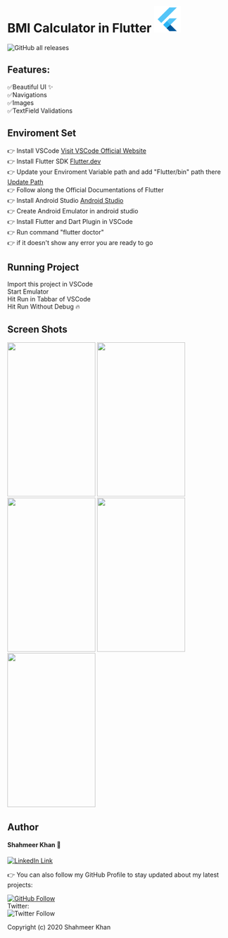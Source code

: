 # BMI Calculator in Flutter <img src="https://raw.githubusercontent.com/github/explore/80688e429a7d4ef2fca1e82350fe8e3517d3494d/topics/flutter/flutter.png" height ='60' width='60' />  

![GitHub all releases](https://img.shields.io/github/downloads/meer-khan/BMI-Calculator-Using-Flutter/total?color=%23546fa8&label=Downloads&logo=Github&style=flat-square)

## Features:  
:white_check_mark:Beautiful UI :sparkles:   
:white_check_mark:Navigations  
:white_check_mark:Images  
:white_check_mark:TextField Validations  


## Enviroment Set
 :point_right:  Install VSCode <a href="https://code.visualstudio.com/">Visit VSCode Official Website</a>  
 :point_right:  Install Flutter SDK <a href="https://flutter.dev/docs/get-started/install/"> Flutter.dev </a>  
 :point_right:  Update your Enviroment Variable path and add "Flutter/bin" path there <a href="https://flutter.dev/docs/get-started/install/windows" >Update Path </a>  
 :point_right:  Follow along the Official Documentations of Flutter   
 :point_right: Install Android Studio <a href="https://developer.android.com/studio?gclid=CjwKCAiAl4WABhAJEiwATUnEF7VfRw5VwhkboH8PgowbyMdi76jS-2mBOPvCY6gaXTsOPERWCesSWhoCroMQAvD_BwE&gclsrc=aw.ds" > Android Studio </a>   
 :point_right:  Create Android Emulator in android studio    
 :point_right:  Install Flutter and Dart Plugin in VSCode   
 :point_right:  Run command "flutter doctor"   
 :point_right:  if it doesn't show any error you are ready to go   
 
 ## Running Project  
  Import this project in VSCode  
  Start Emulator  
  Hit Run in Tabbar of VSCode    
  Hit Run Without Debug :fire:    
  
 ## Screen Shots 
  <img src="https://user-images.githubusercontent.com/40295656/105573009-682c6580-5d7c-11eb-971d-2032b3476cd5.png" height = '350' width='200'/> 
   <img src="https://user-images.githubusercontent.com/40295656/105573011-695d9280-5d7c-11eb-8887-04173088d840.png" height = '350' width='200'/>
  <img src="https://user-images.githubusercontent.com/40295656/105573013-6a8ebf80-5d7c-11eb-8864-228d957b1721.png" height = '350' width='200'/>
   <img src="https://user-images.githubusercontent.com/40295656/105573015-6b275600-5d7c-11eb-8596-441183ed5b6f.png" height = '350' width='200'/>
   <img src="https://user-images.githubusercontent.com/40295656/105573007-6662a200-5d7c-11eb-9abc-1131e6a2e937.png" height = '350' width='200'/>  
   
  
  
  ## Author

#### Shahmeer Khan 🧑
[![LinkedIn Link](https://img.shields.io/badge/Connect-Shahmeer-blue.svg?logo=linkedin&longCache=true&style=social&label=Connect
)](https://www.linkedin.com/in/meer-khan)

👉 You can also follow my GitHub Profile to stay updated about my latest projects:

[![GitHub Follow](https://img.shields.io/badge/Connect-Shahmeer-blue.svg?logo=Github&longCache=true&style=social&label=Follow)](https://github.com/meer-khan)  
Twitter:  
![Twitter Follow](https://img.shields.io/twitter/follow/meerkhandev?style=social)

Copyright (c) 2020 Shahmeer Khan



